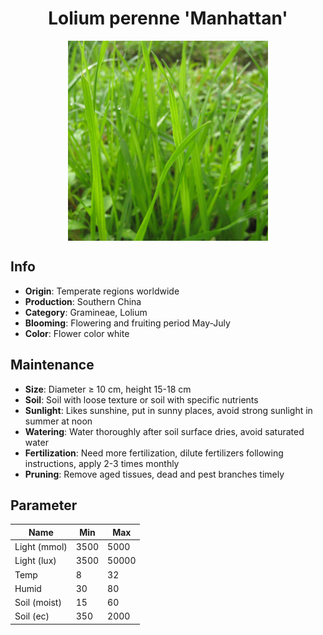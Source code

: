 <h1 align='center'>Lolium perenne 'Manhattan'</h1>
<p align="center">
    <img 
        align='center'
        width='320'
        src="../images/lolium perenne manhattan.png" 
        alt='Lolium perenne 'Manhattan'' />
</p>

## Info

 - **Origin**: Temperate regions worldwide
 - **Production**: Southern China
 - **Category**: Gramineae, Lolium
 - **Blooming**: Flowering and fruiting period May-July
 - **Color**: Flower color white

## Maintenance

 - **Size**: Diameter ≥ 10 cm, height 15-18 cm
 - **Soil**: Soil with loose texture or soil with specific nutrients
 - **Sunlight**: Likes sunshine, put in sunny places, avoid strong sunlight in summer at noon
 - **Watering**: Water thoroughly after soil surface dries, avoid saturated water
 - **Fertilization**: Need more fertilization, dilute fertilizers following instructions, apply 2-3 times monthly
 - **Pruning**: Remove aged tissues, dead and pest branches timely

## Parameter

| Name         | Min  | Max   |
|--------------|------|-------|
| Light (mmol) | 3500 | 5000  |
| Light (lux)  | 3500 | 50000 |
| Temp         | 8    | 32    |
| Humid        | 30   | 80    |
| Soil (moist) | 15   | 60    |
| Soil (ec)    | 350  | 2000  |